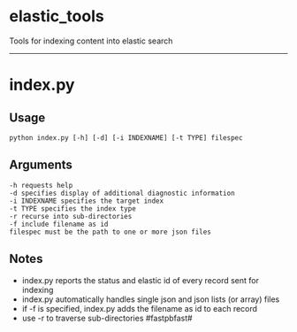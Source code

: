 # elastic_tools

Tools for indexing content into elastic search

---

# index.py

## Usage
```
python index.py [-h] [-d] [-i INDEXNAME] [-t TYPE] filespec
```

## Arguments
```
-h requests help
-d specifies display of additional diagnostic information
-i INDEXNAME specifies the target index
-t TYPE specifies the index type
-r recurse into sub-directories
-f include filename as id
filespec must be the path to one or more json files
```

## Notes
* index.py reports the status and elastic id of every record sent for indexing
* index.py automatically handles single json and json lists (or array) files
* if -f is specified, index.py adds the filename as id to each record
* use -r to traverse sub-directories #fastpbfast#
